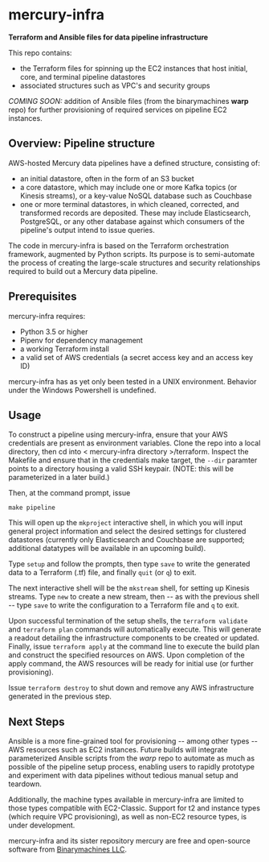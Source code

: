 # mercury-infra
**Terraform and Ansible files for data pipeline infrastructure**

This repo contains:

* the Terraform files for spinning up the EC2 instances that host initial, core, and terminal pipeline datastores
* associated structures such as VPC's and security groups

_COMING SOON:_ addition of Ansible files (from the binarymachines **warp** repo) for further provisioning of required services on pipeline EC2 instances.

Overview: Pipeline structure
---------

AWS-hosted Mercury data pipelines have a defined structure, consisting of:

* an initial datastore, often in the form of an S3 bucket
* a core datastore, which may include one or more Kafka topics (or Kinesis streams), or a key-value NoSQL database such as Couchbase
* one or more terminal datastores, in which cleaned, corrected, and transformed records are deposited. These may include Elasticsearch, PostgreSQL, or any other database against which consumers of the pipeline's output intend to issue queries.

The code in mercury-infra is based on the Terraform orchestration framework, augmented by Python scripts. Its purpose is to semi-automate the process of creating the large-scale structures and security relationships required to build out a Mercury data pipeline.

Prerequisites
-------------

mercury-infra requires:

* Python 3.5 or higher
* Pipenv for dependency management
* a working Terraform install
* a valid set of AWS credentials (a secret access key and an access key ID)

mercury-infra has as yet only been tested in a UNIX environment. Behavior under the Windows Powershell is undefined.

Usage
-------------
To construct a pipeline using mercury-infra, ensure that your AWS credentials are present as environment variables. Clone the repo into a local directory, then cd into < mercury-infra directory >/terraform. Inspect the Makefile and ensure that in the credentials make target, the `--dir` paramter points to a directory housing a valid SSH keypair. (NOTE: this will be parameterized in a later build.)

Then, at the command prompt, issue

````
make pipeline
````

This will open up the `mkproject` interactive shell, in which you will input general project information and select the desired settings for clustered datastores (currently only Elasticsearch and Couchbase are supported; additional datatypes will be available in an upcoming build). 

Type `setup` and follow the prompts, then type `save` to write the generated data to a Terraform (.tf) file, and finally `quit` (or `q`) to exit.

The next interactive shell will be the `mkstream` shell, for setting up Kinesis streams. Type `new` to create a new stream, then -- as with the previous shell -- type `save` to write the configuration to a Terraform file and `q` to exit.

Upon successful termination of the setup shells, the `terraform validate` and `terraform plan` commands will automatically execute. This will generate a readout detailing the infrastructure components to be created or updated. Finally, issue `terraform apply` at the command line to execute the build plan and construct the specified resources on AWS. Upon completion of the apply command, the AWS resources will be ready for initial use (or further provisioning).

Issue `terraform destroy` to shut down and remove any AWS infrastructure generated in the previous step.


Next Steps
----------------

Ansible is a more fine-grained tool for provisioning -- among other types -- AWS resources such as EC2 instances. Future builds will integrate parameterized Ansible scripts from the *warp* repo to automate as much as possible of the pipeline setup process, enabling users to rapidly prototype and experiment with data pipelines without tedious manual setup and teardown.

Additionally, the machine types available in mercury-infra are limited to those types compatible with EC2-Classic. Support for t2 and  instance types (which require VPC provisioning), as well as non-EC2 resource types, is under development.


mercury-infra and its sister repository mercury are free and open-source software from [Binarymachines LLC](https://www.binarymachines.io).
